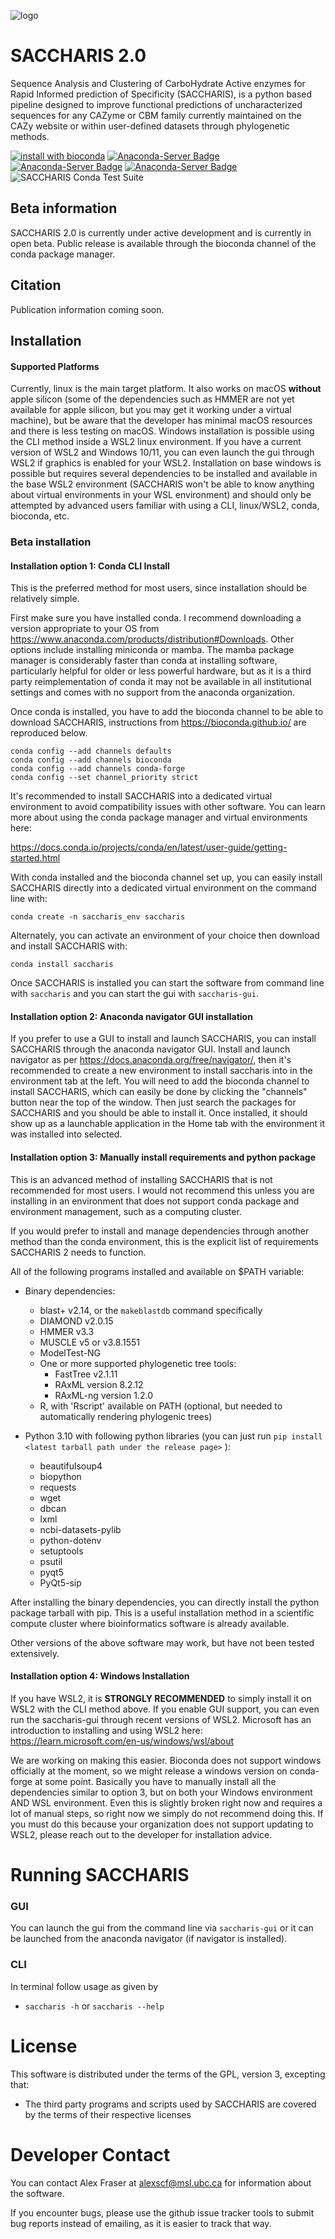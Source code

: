 ![logo](logo_caps_light-dark.png)
# SACCHARIS 2.0
Sequence Analysis and Clustering of CarboHydrate Active enzymes for Rapid Informed 
prediction of Specificity (SACCHARIS), is a python based pipeline designed to improve 
functional predictions of uncharacterized sequences for any CAZyme or CBM family 
currently maintained on the CAZy website or within user-defined datasets through
phylogenetic methods.

[![install with bioconda](https://img.shields.io/badge/install%20with-bioconda-brightgreen.svg?style=flat)](http://bioconda.github.io/recipes/saccharis/README.html)
[![Anaconda-Server Badge](https://anaconda.org/bioconda/saccharis/badges/version.svg)](https://anaconda.org/bioconda/saccharis)
[![Anaconda-Server Badge](https://anaconda.org/bioconda/saccharis/badges/latest_release_date.svg)](https://anaconda.org/bioconda/saccharis)
[![Anaconda-Server Badge](https://anaconda.org/bioconda/saccharis/badges/license.svg)](https://anaconda.org/bioconda/saccharis)
![SACCHARIS Conda Test Suite](https://github.com/saccharis/SACCHARIS_2/actions/workflows/python-package-conda.yml/badge.svg)

## Beta information

SACCHARIS 2.0 is currently under active development and is currently in open beta. 
Public release is available through the bioconda channel of the conda package manager.

## Citation

[//]: # (todo: update this to new paper when it's published?)
Publication information coming soon.

## Installation

[//]: # (Run the linux_install script to set up the virtual environment, or run )

[//]: # (``conda install --use-local /path/to/conda_package.tar.gz``)

#### Supported Platforms
Currently, linux is the main target platform. It also works on macOS **without** apple silicon (some of 
the dependencies such as HMMER are not yet available for apple silicon, but you may get it working under a virtual 
machine), but be aware that the developer has minimal macOS resources and there is less testing on macOS. Windows 
installation is possible using the CLI method inside a WSL2 linux environment. If you have a current 
version of WSL2 and Windows 10/11, you can even launch the gui through WSL2 if graphics is enabled for your WSL2. 
Installation on base windows is possible but requires several dependencies to be installed and available in the base 
WSL2 environment (SACCHARIS won't be able to know anything about virtual environments in your WSL environment) and 
should only be attempted by advanced users familiar with using a CLI, linux/WSL2, conda, bioconda, etc.

### Beta installation

#### Installation option 1: Conda CLI Install

This is the preferred method for most users, since installation should be relatively simple.


First make sure you have installed conda. I recommend downloading a version appropriate to your OS from 
https://www.anaconda.com/products/distribution#Downloads. Other options include installing miniconda or 
mamba. The mamba package manager is considerably faster than conda at installing software, particularly 
helpful for older or less powerful hardware, but as it is a third party reimplementation of conda it may 
not be available in all institutional settings and comes with no support from the anaconda organization.

Once conda is installed, you have to add the bioconda channel to be able to download SACCHARIS, instructions
from https://bioconda.github.io/ are reproduced below.

```
conda config --add channels defaults
conda config --add channels bioconda
conda config --add channels conda-forge
conda config --set channel_priority strict
```

It's recommended to install SACCHARIS into a dedicated virtual environment to avoid compatibility issues with other 
software. You can learn more about using the conda package manager and virtual environments here:

https://docs.conda.io/projects/conda/en/latest/user-guide/getting-started.html

With conda installed and the bioconda channel set up, you can easily install SACCHARIS directly into a dedicated virtual environment on the command 
line with:

``conda create -n saccharis_env saccharis``

Alternately, you can activate an environment of your choice then download and install SACCHARIS with:

``conda install saccharis``


Once SACCHARIS is installed you can start the software from command line with `saccharis` and you can start the gui with
`saccharis-gui`.

#### Installation option 2: Anaconda navigator GUI installation
If you prefer to use a GUI to install and launch SACCHARIS, you can install SACCHARIS through the anaconda navigator
GUI. Install and launch navigator as per https://docs.anaconda.org/free/navigator/, then it's recommended to create a 
new environment to install saccharis into in the environment tab at the left. You will need to add the bioconda channel
to install SACCHARIS, which can easily be done by clicking the "channels" button near the top of the window. Then just 
search the packages for SACCHARIS and you should be able to install it. Once installed, it should show up as a 
launchable application in the Home tab with the environment it was installed into selected.



[//]: # ()
[//]: # (#### Installation option 2: Script installation to a virtual environment on a linux system)

[//]: # ()
[//]: # (If you have problems with the standard conda package install, you can use the environment.yaml file and the install_linux.sh script from this github repository to set up a virtual environment with the known working dependency versions.)

[//]: # ()
[//]: # (First make sure you have installed conda. I recommend downloading a version appropriate to your OS from https://www.anaconda.com/products/distribution#Downloads)

[//]: # ()
[//]: # (Then you can simply run "install_linux.sh". This will automatically download and install dependencies to a virtual environment for SACCHARIS 2 using conda.)

[//]: # (Once installed, it activates the "saccharis_env" virtual environment, from which you can use saccharis right away.)

[//]: # ()
[//]: # (In the future, when starting a new shell, you will need to activate the saccharis_env envrionment before you can use saccharis.)

[//]: # (The default command for this is: "conda activate saccharis_env")

[//]: # ()
[//]: # (You can learn more about using the conda package manager and virtual environments here:)

[//]: # (https://docs.conda.io/projects/conda/en/latest/user-guide/getting-started.html)

[//]: # ()
#### Installation option 3: Manually install requirements and python package

This is an advanced method of installing SACCHARIS that is not recommended for most users. I would not recommend this 
unless you are installing in an environment that does not support conda package and environment management, such as a 
computing cluster.

If you would prefer to install and manage dependencies through another method than the conda environment, this is the 
explicit list of requirements SACCHARIS 2 needs to function.

All of the following programs installed and available on $PATH variable:

* Binary dependencies:
  * blast+ v2.14, or the `makeblastdb` command specifically
  * DIAMOND v2.0.15
  * HMMER v3.3
  * MUSCLE v5 or v3.8.1551
  * ModelTest-NG
  * One or more supported phylogenetic tree tools:
    * FastTree v2.1.11
    * RAxML version 8.2.12
    * RAxML-ng version 1.2.0
  * R, with 'Rscript' available on PATH (optional, but needed to automatically rendering phylogenic trees)
* Python 3.10 with following python libraries 
  (you can just run `pip install <latest tarball path under the release page>` ):

  * beautifulsoup4
  * biopython
  * requests
  * wget
  * dbcan
  * lxml
  * ncbi-datasets-pylib
  * python-dotenv
  * setuptools
  * psutil
  * pyqt5
  * PyQt5-sip

After installing the binary dependencies, you can directly install the python package tarball with pip.
This is a useful installation method in a scientific compute cluster where bioinformatics software is
already available.

Other versions of the above software may work, but have not been tested extensively.

#### Installation option 4: Windows Installation

If you have WSL2, it is **STRONGLY RECOMMENDED** to simply install it on WSL2 with the CLI method above. If you enable 
GUI support, you can even run the saccharis-gui through recent versions of WSL2. Microsoft has an introduction to 
installing and using WSL2 here:
https://learn.microsoft.com/en-us/windows/wsl/about

We are working on making this easier. Bioconda does not support windows officially at the moment, so we might release a 
windows version on conda-forge at some point. Basically you have to manually install all the dependencies similar to 
option 3, but on both your Windows environment AND WSL environment. Even this is slightly broken right now and requires 
a lot of manual steps, so right now we simply do not recommend doing this. If you must do this because your 
organization does not support updating to WSL2, please reach out to the developer for installation advice.







# Running SACCHARIS
### GUI
You can launch the gui from the command line via `saccharis-gui` or it can be launched from the anaconda navigator 
(if navigator is installed).

[//]: # (todo: add start menu and/or desktop shortcuts to gui install?)

### CLI
In terminal follow usage as given by
  - `saccharis -h` or `saccharis --help`

# License
  This software is distributed under the terms of the GPL, version 3, excepting that:

  - The third party programs and scripts used by SACCHARIS are covered by the terms of their respective licenses

# Developer Contact
You can contact Alex Fraser at alexscf@msl.ubc.ca for information about the software. 

If you encounter bugs, please use the github issue tracker tools to submit bug reports instead of emailing, as it is easier to track that way.
